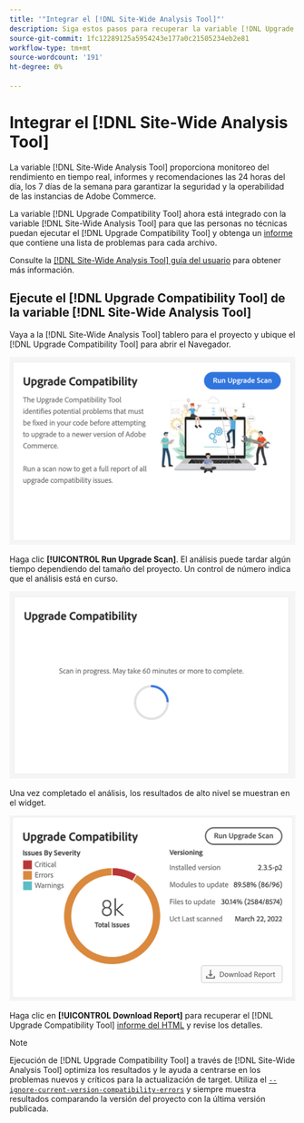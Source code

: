 ```yaml
---
title: '"Integrar el [!DNL Site-Wide Analysis Tool]"'
description: Siga estos pasos para recuperar la variable [!DNL Upgrade Compatibility Tool] informe de [!DNL Site-Wide Analysis Tool] tablero del proyecto de Adobe Commerce.
source-git-commit: 1fc12289125a5954243e177a0c21505234eb2e81
workflow-type: tm+mt
source-wordcount: '191'
ht-degree: 0%

---
```



# Integrar el [!DNL Site-Wide Analysis Tool]

La variable [!DNL Site-Wide Analysis Tool] proporciona monitoreo del rendimiento en tiempo real, informes y recomendaciones las 24 horas del día, los 7 días de la semana para garantizar la seguridad y la operabilidad de las instancias de Adobe Commerce.

La variable [!DNL Upgrade Compatibility Tool] ahora está integrado con la variable [!DNL Site-Wide Analysis Tool] para que las personas no técnicas puedan ejecutar el [!DNL Upgrade Compatibility Tool] y obtenga un [informe](../upgrade-compatibility-tool/reports.md) que contiene una lista de problemas para cada archivo.

Consulte la [[!DNL Site-Wide Analysis Tool] guía del usuario](https://docs.magento.com/user-guide/reports/site-wide-analysis-tool.html) para obtener más información.

## Ejecute el [!DNL Upgrade Compatibility Tool] de la variable [!DNL Site-Wide Analysis Tool]

Vaya a la [!DNL Site-Wide Analysis Tool] tablero para el proyecto y ubique el [!DNL Upgrade Compatibility Tool] para abrir el Navegador.

![Widget SWAT de UCT: inicial](../../assets/upgrade-guide/uct-swat-initial.png)

Haga clic **[!UICONTROL Run Upgrade Scan]**. El análisis puede tardar algún tiempo dependiendo del tamaño del proyecto. Un control de número indica que el análisis está en curso.

![Widget SWAT de UCT: en curso](../../assets/upgrade-guide/uct-swat-progress.png)

Una vez completado el análisis, los resultados de alto nivel se muestran en el widget.

![Widget SWAT de UCT: resultados](../../assets/upgrade-guide/uct-swat-results.png)

Haga clic en **[!UICONTROL Download Report]** para recuperar el [!DNL Upgrade Compatibility Tool] [informe del HTML](../upgrade-compatibility-tool/reports.md#html-report) y revise los detalles.


>[!NOTE]
>
> Ejecución de [!DNL Upgrade Compatibility Tool] a través de [!DNL Site-Wide Analysis Tool] optimiza los resultados y le ayuda a centrarse en los problemas nuevos y críticos para la actualización de target. Utiliza el [`--ignore-current-version-compatibility-errors`](run.md#optimize-your-results) y siempre muestra resultados comparando la versión del proyecto con la última versión publicada.
